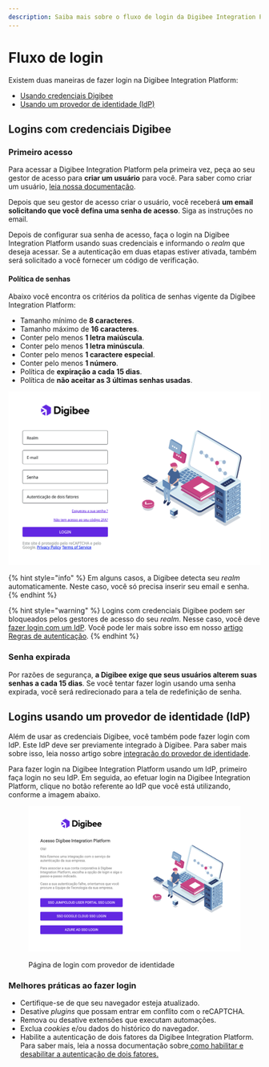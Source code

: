 ```yaml
---
description: Saiba mais sobre o fluxo de login da Digibee Integration Platform.
---
```


# Fluxo de login

Existem duas maneiras de fazer login na Digibee Integration Platform:

* [Usando credenciais Digibee](./#\_3ingd8lvv5ai)
* [Usando um provedor de identidade (IdP)](./#\_crldaax16nm3)

## Logins com credenciais Digibee <a href="#id-3ingd8lvv5ai" id="id-3ingd8lvv5ai"></a>

### Primeiro acesso <a href="#qkx2jfexd4bk" id="qkx2jfexd4bk"></a>

Para acessar a Digibee Integration Platform pela primeira vez, peça ao seu gestor de acesso para **criar um usuário** para você. Para saber como criar um usuário, [leia nossa documentação](https://docs.digibee.com/documentation/v/pt-br/administration/new-access-control/basic-concepts-about-users).

Depois que seu gestor de acesso criar o usuário, você receberá **um email solicitando que você defina uma senha de acesso**. Siga as instruções no email.

Depois de configurar sua senha de acesso, faça o login na Digibee Integration Platform usando suas credenciais e informando o _realm_ que deseja acessar. Se a autenticação em duas etapas estiver ativada, também será solicitado a você fornecer um código de verificação.

#### **Política de senhas**

Abaixo você encontra os critérios da política de senhas vigente da Digibee Integration Platform:

* Tamanho mínimo de **8 caracteres**.
* Tamanho máximo de **16 caracteres**.
* Conter pelo menos **1 letra maiúscula**.
* Conter pelo menos **1 letra minúscula**.
* Conter pelo menos **1 caractere especial**.
* Conter pelo menos **1 número**.
* Política de **expiração a cada** **15 dias**.
* Política de **não aceitar as 3 últimas senhas usadas**.

![](<../../../.gitbook/assets/image (24) (1).png>)

{% hint style="info" %}
Em alguns casos, a Digibee detecta seu _realm_ automaticamente. Neste caso, você só precisa inserir seu email e senha.
{% endhint %}

{% hint style="warning" %}
Logins com credenciais Digibee podem ser bloqueados pelos gestores de acesso do seu _realm_. Nesse caso, você deve [fazer login com um IdP](./#\_crldaax16nm3). Você pode ler mais sobre isso em nosso [artigo Regras de autenticação](https://docs.digibee.com/documentation/v/pt-br/administration/identity-provider-integration/idp-accesses).
{% endhint %}

### Senha expirada <a href="#do8r0fno659h" id="do8r0fno659h"></a>

Por razões de segurança, **a Digibee exige que seus usuários alterem suas senhas a cada 15 dias**. Se você tentar fazer login usando uma senha expirada, você será redirecionado para a tela de redefinição de senha.

## Logins usando um provedor de identidade (IdP) <a href="#crldaax16nm3" id="crldaax16nm3"></a>

Além de usar as credenciais Digibee, você também pode fazer login com IdP. Este IdP deve ser previamente integrado à Digibee. Para saber mais sobre isso, leia nosso artigo sobre [integração do provedor de identidade](../../identity-provider-integration/).

Para fazer login na Digibee Integration Platform usando um IdP, primeiro faça login no seu IdP. Em seguida, ao efetuar login na Digibee Integration Platform, clique no botão referente ao IdP que você está utilizando, conforme a imagem abaixo.

<figure><img src="../../../.gitbook/assets/image (26) (1).png" alt=""><figcaption><p>Página de login com provedor de identidade</p></figcaption></figure>

### Melhores práticas ao fazer login <a href="#a77cp97ohqcd" id="a77cp97ohqcd"></a>

* Certifique-se de que seu navegador esteja atualizado.
* Desative _plugins_ que possam entrar em conflito com o reCAPTCHA.
* Remova ou desative extensões que executam automações.
* Exclua _cookies_ e/ou dados do histórico do navegador.
* Habilite a autenticação de dois fatores da Digibee Integration Platform. Para saber mais, leia a nossa documentação sobre[ como habilitar e desabilitar a autenticação de dois fatores.](https://docs.digibee.com/documentation/v/pt-br/administration/user-authentication-and-autorization/verificacao-em-duas-etapas)
